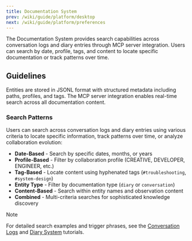 ```yaml
---
title: Documentation System
prev: /wiki/guide/platform/desktop
next: /wiki/guide/platform/preferences
---
```


The Documentation System provides search capabilities across conversation logs and diary entries through MCP server integration. Users can search by date, profile, tags, and content to locate specific documentation or track patterns over time.

<!--more-->

## Guidelines

Entities are stored in JSONL format with structured metadata including paths, profiles, and tags. The MCP server integration enables real-time search across all documentation content.

### Search Patterns

Users can search across conversation logs and diary entries using various criteria to locate specific information, track patterns over time, or analyze collaboration evolution:

- **Date-Based** - Search by specific dates, months, or years
- **Profile-Based** - Filter by collaboration profile (CREATIVE, DEVELOPER, ENGINEER, etc.)
- **Tag-Based** - Locate content using hyphenated tags (`#troubleshooting`, `#system-design`)
- **Entity Type** - Filter by documentation type (`diary` or `conversation`)
- **Content-Based** - Search within entity names and observation content
- **Combined** - Multi-criteria searches for sophisticated knowledge discovery

> [!NOTE]
> For detailed search examples and trigger phrases, see the [Conversation Logs](/claude/tutorials/handbook/platform/conversation) and [Diary System](/claude/tutorials/handbook/platform/diary) tutorials.
